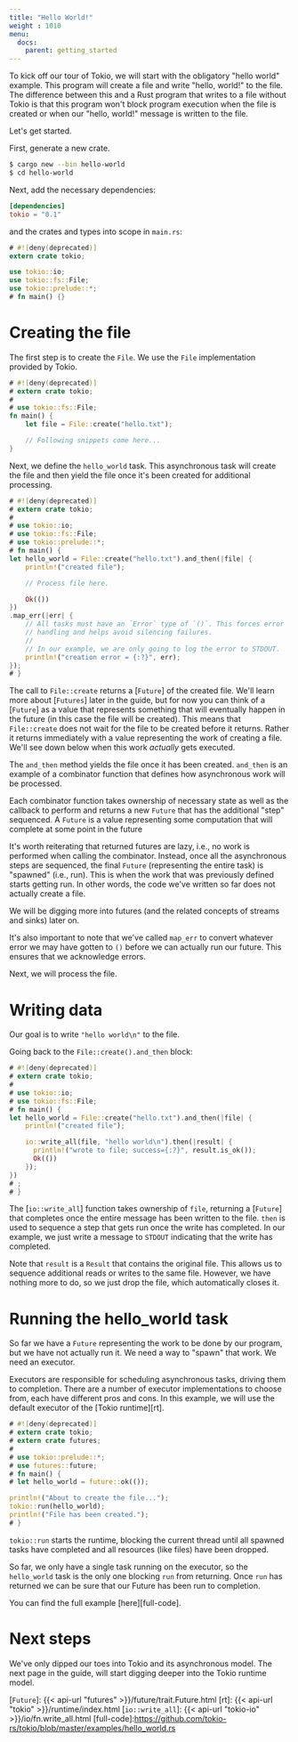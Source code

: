 ```yaml
---
title: "Hello World!"
weight : 1010
menu:
  docs:
    parent: getting_started
---
```


To kick off our tour of Tokio, we will start with the obligatory "hello world"
example. This program will create a file and write "hello, world!" to the file.
The difference between this and a Rust program that writes to a file without Tokio
is that this program won't block program execution when the file is created or when
our "hello, world!" message is written to the file.

Let's get started.

First, generate a new crate.

```bash
$ cargo new --bin hello-world
$ cd hello-world
```

Next, add the necessary dependencies:

```toml
[dependencies]
tokio = "0.1"
```

and the crates and types into scope in `main.rs`:

```rust
# #![deny(deprecated)]
extern crate tokio;

use tokio::io;
use tokio::fs::File;
use tokio::prelude::*;
# fn main() {}
```

# Creating the file

The first step is to create the `File`. We use the `File` implementation provided by Tokio.

```rust
# #![deny(deprecated)]
# extern crate tokio;
#
# use tokio::fs::File;
fn main() {
    let file = File::create("hello.txt");

    // Following snippets come here...
}
```

Next, we define the `hello_world` task. This asynchronous task will create the file
and then yield the file once it's been created for additional processing.

```rust
# #![deny(deprecated)]
# extern crate tokio;
#
# use tokio::io;
# use tokio::fs::File;
# use tokio::prelude::*;
# fn main() {
let hello_world = File::create("hello.txt").and_then(|file| {
    println!("created file");

    // Process file here.

    Ok(())
})
.map_err(|err| {
    // All tasks must have an `Error` type of `()`. This forces error
    // handling and helps avoid silencing failures.
    //
    // In our example, we are only going to log the error to STDOUT.
    println!("creation error = {:?}", err);
});
# }
```

The call to `File::create` returns a [`Future`] of the created file.
We'll learn more about [`Futures`] later in the guide, but for now you can think of
a [`Future`] as a value that represents something that will eventually happen in the
future (in this case the file will be created). This means that `File::create` does
not wait for the file to be created before it returns. Rather it returns immediately
with a value representing the work of creating a file. We'll see down below when this work
_actually_ gets executed.

The `and_then` method yields the file once it has been created. `and_then` is an
example of a combinator function that defines how asynchronous work will be processed.

Each combinator function takes ownership of necessary state as well as the
callback to perform and returns a new `Future` that has the additional "step"
sequenced. A `Future` is a value representing some computation that will complete at
some point in the future

It's worth reiterating that returned futures are lazy, i.e., no work is performed when
calling the combinator. Instead, once all the asynchronous steps are sequenced, the
final `Future` (representing the entire task) is "spawned" (i.e., run). This is when
the work that was previously defined starts getting run. In other words, the code
we've written so far does not actually create a file.

We will be digging more into futures (and the related concepts of streams and sinks)
later on.

It's also important to note that we've called `map_err` to convert whatever error
we may have gotten to `()` before we can actually run our future. This ensures that
we acknowledge errors.

Next, we will process the file.

# Writing data

Our goal is to write `"hello world\n"` to the file.

Going back to the `File::create().and_then` block:

```rust
# #![deny(deprecated)]
# extern crate tokio;
#
# use tokio::io;
# use tokio::fs::File;
# fn main() {
let hello_world = File::create("hello.txt").and_then(|file| {
    println!("created file");

    io::write_all(file, "hello world\n").then(|result| {
      println!("wrote to file; success={:?}", result.is_ok());
      Ok(())
    });
})
# ;
# }
```

The [`io::write_all`] function takes ownership of `file`, returning a
[`Future`] that completes once the entire message has been written to the
file. `then` is used to sequence a step that gets run once the write has
completed. In our example, we just write a message to `STDOUT` indicating that
the write has completed.

Note that `result` is a `Result` that contains the original file. This allows us
to sequence additional reads or writes to the same file. However, we have
nothing more to do, so we just drop the file, which automatically closes it.

# Running the hello_world task

So far we have a `Future` representing the work to be done by our program, but we
have not actually run it. We need a way to "spawn" that work. We need an executor.

Executors are responsible for scheduling asynchronous tasks, driving them to
completion. There are a number of executor implementations to choose from, each have
different pros and cons. In this example, we will use the default executor of the
[Tokio runtime][rt].

```rust
# #![deny(deprecated)]
# extern crate tokio;
# extern crate futures;
#
# use tokio::prelude::*;
# use futures::future;
# fn main() {
# let hello_world = future::ok(());

println!("About to create the file...");
tokio::run(hello_world);
println!("File has been created.");
# }
```

`tokio::run` starts the runtime, blocking the current thread until all spawned tasks
have completed and all resources (like files) have been dropped.

So far, we only have a single task running on the executor, so the `hello_world` task
is the only one blocking `run` from returning. Once `run` has returned we can be sure
that our Future has been run to completion.

You can find the full example [here][full-code].

# Next steps

We've only dipped our toes into Tokio and its asynchronous model. The next page in
the guide, will start digging deeper into the Tokio runtime model.

[`Future`]: {{< api-url "futures" >}}/future/trait.Future.html
[rt]: {{< api-url "tokio" >}}/runtime/index.html
[`io::write_all`]: {{< api-url "tokio-io" >}}/io/fn.write_all.html
[full-code]:https://github.com/tokio-rs/tokio/blob/master/examples/hello_world.rs
